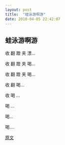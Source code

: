 ```yaml
---
layout: post
title:  "蛙泳游啊游"
date: 2010-04-05 22:42:07
---
```

## 蛙泳游啊游

收 翻 蹬 夹 漂...

收 翻 蹬 夹 喝...

收 翻 蹬 夹 喝...

收 翻 喝...

收 喝 ...  

喝 ...

喝...

喝....


[原文](http://blog.renren.com/blog/229448814/456744905?bfrom=01020110200)
